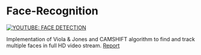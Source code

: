 # Face-Recognition
[![YOUTUBE: FACE DETECTION](https://www.youtube.com/embed/lY6zYZ5-Zd8?t=54/0.jpg)](https://www.youtube.com/watch?v=https://www.youtube.com/embed/lY6zYZ5-Zd8?t=54)

Implementation of Viola &amp; Jones and CAMSHIFT algorithm to find and track multiple faces in full HD video stream.
<a href="https://docs.google.com/viewer?url=https://github.com/srsanghavi/Face-Recognition/raw/master/report.pdf">Report</a>

